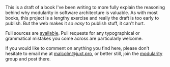 This is a draft of a book I've been writing to more fully explain the
reasoning behind why modularity in software architecture is valuable. As
with most books, this project is a lengthy exercise and really the draft
is too early to publish. But the web makes it _so easy_ to publish
stuff, it can't hurt.

Full sources are [available](https://github.com/malcolmsparks/modularity-book). Pull requests for any typographical or grammatical mistakes you come across are particularly welcome.

If you would like to comment on anything you find here, please don't
hesitate to email me at [malcolm@juxt.pro](mailto:malcolm@juxt.pro), or better still, join the
[modularity](https://groups.google.com/forum/#!forum/modularity) group and post there.
